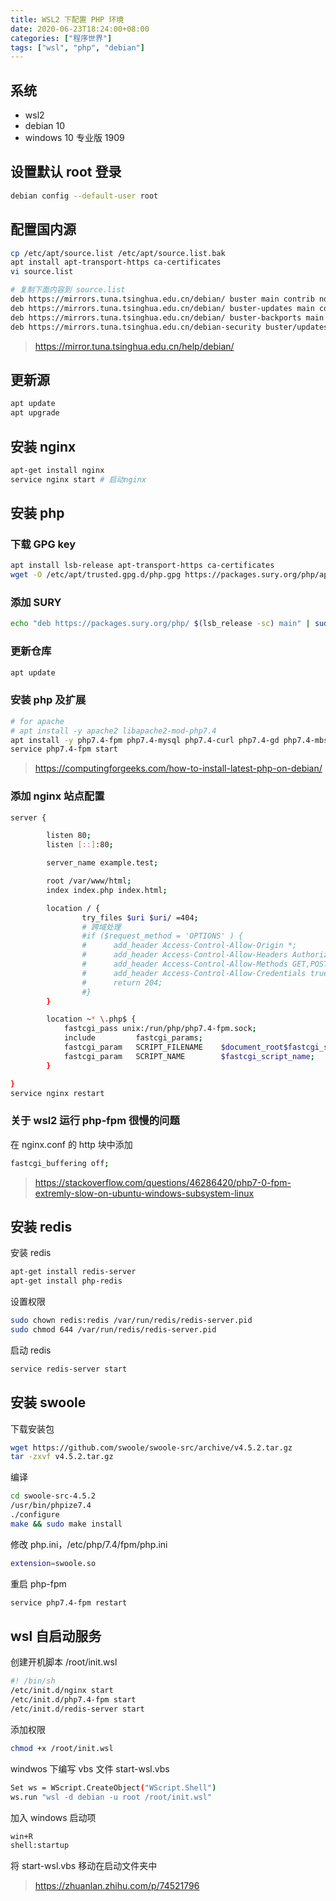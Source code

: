```yaml
---
title: WSL2 下配置 PHP 环境
date: 2020-06-23T18:24:00+08:00
categories: ["程序世界"]
tags: ["wsl", "php", "debian"]
---
```


## 系统

* wsl2
* debian 10
* windows 10 专业版 1909

## 设置默认 root 登录

```bash
debian config --default-user root
```

## 配置国内源

```bash
cp /etc/apt/source.list /etc/apt/source.list.bak
apt install apt-transport-https ca-certificates
vi source.list

# 复制下面内容到 source.list
deb https://mirrors.tuna.tsinghua.edu.cn/debian/ buster main contrib non-free
deb https://mirrors.tuna.tsinghua.edu.cn/debian/ buster-updates main contrib non-free
deb https://mirrors.tuna.tsinghua.edu.cn/debian/ buster-backports main contrib non-free
deb https://mirrors.tuna.tsinghua.edu.cn/debian-security buster/updates main contrib non-free
```

> <https://mirror.tuna.tsinghua.edu.cn/help/debian/>

## 更新源

```bash
apt update
apt upgrade
```

## 安装 nginx

```bash
apt-get install nginx
service nginx start # 启动nginx
```

## 安装 php

### 下载 GPG key

```bash
apt install lsb-release apt-transport-https ca-certificates
wget -O /etc/apt/trusted.gpg.d/php.gpg https://packages.sury.org/php/apt.gpg
```

### 添加 SURY

```bash
echo "deb https://packages.sury.org/php/ $(lsb_release -sc) main" | sudo tee /etc/apt/sources.list.d/php.list
```

### 更新仓库

```bash
apt update
```

### 安装 php 及扩展

```bash
# for apache
# apt install -y apache2 libapache2-mod-php7.4
apt install -y php7.4-fpm php7.4-mysql php7.4-curl php7.4-gd php7.4-mbstring php7.4-xml php7.4-xmlrpc php7.4-zip php7.4-opcache php7.4-dev php7.4-bcmath
service php7.4-fpm start
```

> <https://computingforgeeks.com/how-to-install-latest-php-on-debian/>

### 添加 nginx 站点配置

```bash
server {

        listen 80;
        listen [::]:80;

        server_name example.test;

        root /var/www/html;
        index index.php index.html;

        location / {
                try_files $uri $uri/ =404;
                # 跨域处理
                #if ($request_method = 'OPTIONS' ) {
                #      add_header Access-Control-Allow-Origin *;
                #      add_header Access-Control-Allow-Headers Authorization,Content-Type,Accept,Origin,User-Agent,DNT,Cache-Control,X-Mx-ReqToken,X-Data-Type,X-Requested-With;
                #      add_header Access-Control-Allow-Methods GET,POST,OPTIONS,HEAD,PUT;
                #      add_header Access-Control-Allow-Credentials true;
                #      return 204;
                #}
        }

        location ~* \.php$ {
            fastcgi_pass unix:/run/php/php7.4-fpm.sock;
            include         fastcgi_params;
            fastcgi_param   SCRIPT_FILENAME    $document_root$fastcgi_script_name;
            fastcgi_param   SCRIPT_NAME        $fastcgi_script_name;
        }

}
service nginx restart
```

### 关于 wsl2 运行 php-fpm 很慢的问题

在 nginx.conf 的 http 块中添加

```bash
fastcgi_buffering off;
```

> <https://stackoverflow.com/questions/46286420/php7-0-fpm-extremly-slow-on-ubuntu-windows-subsystem-linux>

## 安装 redis

安装 redis

```bash
apt-get install redis-server
apt-get install php-redis
```

设置权限

```bash
sudo chown redis:redis /var/run/redis/redis-server.pid
sudo chmod 644 /var/run/redis/redis-server.pid
```

启动 redis

```bash
service redis-server start
```

## 安装 swoole

下载安装包

```bash
wget https://github.com/swoole/swoole-src/archive/v4.5.2.tar.gz
tar -zxvf v4.5.2.tar.gz

```

编译

```bash
cd swoole-src-4.5.2
/usr/bin/phpize7.4
./configure
make && sudo make install
```

修改 php.ini，/etc/php/7.4/fpm/php.ini

```bash
extension=swoole.so
```

重启 php-fpm

```bash
service php7.4-fpm restart
```

## wsl 自启动服务

创建开机脚本 /root/init.wsl

```bash
#! /bin/sh
/etc/init.d/nginx start
/etc/init.d/php7.4-fpm start
/etc/init.d/redis-server start
```

添加权限

```bash
chmod +x /root/init.wsl
```

windwos 下编写 vbs 文件 start-wsl.vbs

```bash
Set ws = WScript.CreateObject("WScript.Shell")
ws.run "wsl -d debian -u root /root/init.wsl"
```

加入 windows 启动项

```bash
win+R
shell:startup
```

将 start-wsl.vbs 移动在启动文件夹中

> <https://zhuanlan.zhihu.com/p/74521796>
> 
